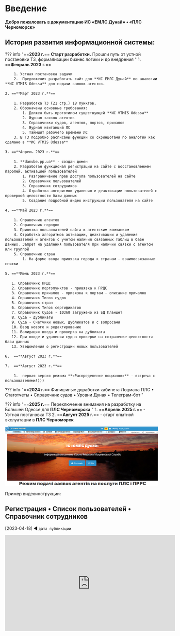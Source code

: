 # **Введение**

**Добро пожаловать в документацию ИС «ЕМЛС Дунай» • «ПЛС Черноморск»**

## **История развития информационной системы:**
??? info "==**2023 г.**== **Старт разработки.** Прошли путь от устной постановки ТЗ, формализации бизнес логики и до внедрения  "
    1. ==**Февраль 2023 г.**== 
        
        1. Устная постановка задачи
        2.  Предложения разработать сайт для **ИС ЕМЛС Дунай** по аналогии **ИС VTMIS Odessa** для подачи заявок агентов.
    
    2. ==**Март 2023 г.**==  
        
        1. Разработка ТЗ (21 стр.) 18 пунктов.
        2. Обозначены основные требования:
            1. Должен быть прототипом существующей **ИС VTMIS Odessa**
            2. Журнал заявок агентов
            3. Справочники судов, агентов, портов, причалов
            4. Журнал квитанций ЛС
            5. Таймшит рабочего времени ЛС
        3. В ТЗ подробно расписаны функции со скриншотами по аналогии как сделано в **ИС VTMIS Odessa**
    
    3. ==**Апрель 2023 г.**== 
        
        1. **danube.pp.ua** - создан домен
        2. Разработан функционал регистрации на сайте с восстановлением паролей, активацией пользователей
            1. Разграничение прав доступа пользователей на сайте
            2. Справочник пользователей
            3. Справочник сотрудников
            4. Отработка алгоритмов удаления и деактивации пользователей с проверкой целостности базы данных
            5. Создание подробной видео инструкции пользователя на сайте
    
    4. ==**Май 2023 г.**==
        
        1. Справочник агентов
        2. Справочник городов
        3. Привязка пользователей сайта к агентским компаниям
        4. Отработка алгоритмов активации, деактивации и удаления пользователей и агентов с учетом наличия связанных таблиц в базе данных. Запрет на удаления пользователя при наличии связки с агентом или группой
        5. Справочник стран
            1. На форме ввода привязка города к странам - взаимосвязанные списки  
    
    5. ==**Июнь 2023 г.**==
       
       1. Справочник ПРДС
       2. Справочник портопунктов - привязка к ПРДС
       3. Справочник причалов - привязка к портам - описание причалов
       4. Справочник Типов судов
       5. Справочник стран
       6. Справочник Типов сертификатов
       7. Справочник Судов - 10360 загружено из БД Планшет
       8. Суда - дубликаты
       9. Суда - Счетчики новых, дубликатов и с вопросами
       10. Ввод нового и редактирование
       11. Валидация ввода и проверка на дубликаты
       12. При вводе и удалении судна проверки на сохранение целостности базы данных
       13. Уведомления о регистрации новых пользователей
    
    6.  ==**Август 2023 г.**== 
    
    7.  ==**Август 2023 г.**== 
        
        1.  первая версия режима **«Распределение лоцманов»** - встреча с пользователями!)))

??? info "==**2024 г.**== Финишиные доработки кабинета Лоцмана ПЛС • Статотчеты • Справочник судов • Уровни Дуная • Телеграм-бот  "

??? info "==**2025 г.**== Переключение внимания на разработку на Большей Одессе для **ПЛС Черноморска**  "
    1. ==**Апрель 2025 г.**== - Устная постановка ТЗ
    2. ==**Август 2025 г.**== - старт опытной экслуатации в **ПЛС Черноморск**

![Скриншот главной страницы сайта](images/home.png)

Пример видеоинструкции:
## Регистрация • Список пользователей • Справочник сотрудников
[2023-04-18] ◄ `дата публикации`
<iframe width="560" height="315" src="https://www.youtube.com/embed/DF62pfl90vY" frameborder="0" allowfullscreen></iframe>
